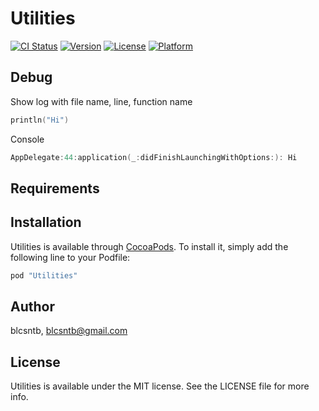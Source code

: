 # Utilities

[![CI Status](http://img.shields.io/travis/blcsntb/Utilities.svg?style=flat)](https://travis-ci.org/blcsntb/Utilities)
[![Version](https://img.shields.io/cocoapods/v/Utilities.svg?style=flat)](http://cocoapods.org/pods/Utilities)
[![License](https://img.shields.io/cocoapods/l/Utilities.svg?style=flat)](http://cocoapods.org/pods/Utilities)
[![Platform](https://img.shields.io/cocoapods/p/Utilities.svg?style=flat)](http://cocoapods.org/pods/Utilities)

## Debug

Show log with file name, line, function name

```swift
println("Hi")
```

Console

```swift
AppDelegate:44:application(_:didFinishLaunchingWithOptions:): Hi
```

## Requirements

## Installation

Utilities is available through [CocoaPods](http://cocoapods.org). To install
it, simply add the following line to your Podfile:

```ruby
pod "Utilities"
```

## Author

blcsntb, blcsntb@gmail.com

## License

Utilities is available under the MIT license. See the LICENSE file for more info.

